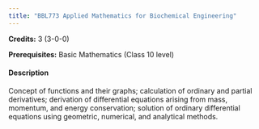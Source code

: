 ```yaml
---
title: "BBL773 Applied Mathematics for Biochemical Engineering"
---
```

**Credits:** 3 (3-0-0)

**Prerequisites:** Basic Mathematics (Class 10 level)

#### Description
Concept of functions and their graphs; calculation of ordinary and partial derivatives; derivation of differential equations arising from mass, momentum, and energy conservation; solution of ordinary differential equations using geometric, numerical, and analytical methods.